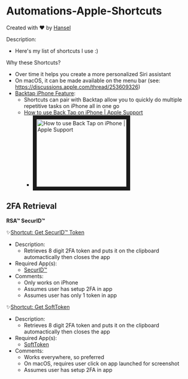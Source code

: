# Automations-Apple-Shortcuts

Created with ❤️ by [Hansel](hansel.run)

Description:
- Here's my list of shortcuts I use :)

Why these Shortcuts?
- Over time it helps you create a more personalized Siri assistant
- On macOS, it can be made available on the menu bar (see: https://discussions.apple.com/thread/253609326)
- [Backtap iPhone Feature](https://support.apple.com/en-gb/HT211781): 
  - Shortcuts can pair with Backtap allow you to quickly do multiple repetitive tasks on iPhone all in one go
  - [How to use Back Tap on iPhone | Apple Support](https://www.youtube.com/watch?v=IMbd0dTvr0I) 
    - <a href="http://www.youtube.com/watch?feature=player_embedded&v=IMbd0dTvr0I
" target="_blank"><img src="http://img.youtube.com/vi/IMbd0dTvr0I/0.jpg" 
alt="How to use Back Tap on iPhone | Apple Support" width="240" height="180" border="10" /></a>


## 2FA Retrieval

**RSA™ SecurID™**

✨[Shortcut: Get SecurID™ Token](https://www.icloud.com/shortcuts/8a8df52d0e934ee4bd6a30270dca4579)
- Description:
  - Retrieves 8 digit 2FA token and puts it on the clipboard automactically then closes the app
- Required App(s):
  - [SecurID™](https://apps.apple.com/us/app/securid/id318038618)
- Comments:
  - Only works on iPhone
  - Assumes user has setup 2FA in app
  - Assumes user has only 1 token in app

✨[Shortcut: Get SoftToken](https://www.icloud.com/shortcuts/c1e21a55fcf84f6fa87aa8604ba4b9c1)
- Description:
  - Retrieves 8 digit 2FA token and puts it on the clipboard automactically then closes the app
- Required App(s): 
  - [SoftToken](https://apps.apple.com/us/app/softtoken/id1556128361)
- Comments:
  - Works everywhere, so preferred
  - On macOS, requires user click on app launched for screenshot
  - Assumes user has setup 2FA in app
